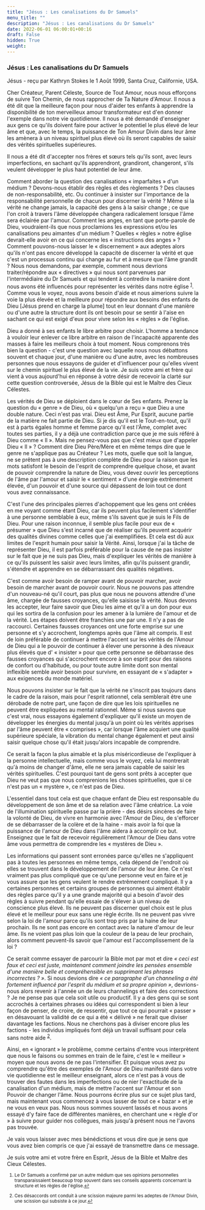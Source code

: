 ```yaml
---
title: "Jésus : Les canalisations du Dr Samuels"
menu_title: ""
description: "Jésus : Les canalisations du Dr Samuels"
date: 2022-06-01 06:00:01+00:16
draft: False
hidden: True
weight:
---
```

### Jésus : Les canalisations du Dr Samuels

Jésus - reçu par Kathryn Stokes le 1 Août 1999, Santa Cruz, Californie, USA.

Cher Créateur, Parent Céleste, Source de Tout Amour, nous nous efforçons de suivre Ton Chemin, de nous rapprocher de Ta Nature d'Amour. II nous a été dit que la meilleure façon pour nous d'aider tes enfants à apprendre la disponibilité de ton merveilleux amour transformateur est d'en donner l'exemple dans notre vie quotidienne. Il nous a été demandé d'enseigner aux gens ce qu'ils doivent faire pour activer le potentiel le plus élevé de leur âme et que, avec le temps, la puissance de Ton Amour Divin dans leur âme les amènera à un niveau spirituel plus élevé où ils seront capables de saisir des vérités spirituelles supérieures.

Il nous a été dit d'accepter nos frères et sœurs tels qu'ils sont, avec leurs imperfections, en sachant qu'ils apprendront, grandiront, changeront, s'ils veulent développer le plus haut potentiel de leur âme.

Comment aborder la question des canalisations « imparfaites » d'un médium ? Devons-nous établir des règles et des règlements ? Des clauses de non-responsabilité, etc. Ou continuer à insister sur l'importance de la responsabilité personnelle de chacun pour discerner la vérité ? Même si la vérité ne change jamais, la capacité des gens à la saisir change ; ce que l'on croit à travers l'âme développée changera radicalement lorsque l'âme sera éclairée par l'amour. Comment les anges, en tant que porte-parole de Dieu, voudraient-ils que nous proclamions les expressions et/ou les canalisations peu aimantes d'un médium ? Quelles « règles » notre église devrait-elle avoir en ce qui concerne les « instructions des anges » ? Comment pouvons-nous laisser le « discernement » aux adeptes alors qu'ils n'ont pas encore développé la capacité de discerner la vérité et que c'est un processus continu qui change au fur et à mesure que l'âme grandit ? Nous nous demandons, par exemple, comment nous devrions traiter/répondre aux « directives » qui nous sont parvenues par l'intermédiaire du Dr Samuels et qui tendent à contredire la manière dont nous avons été influencés pour représenter les vérités dans notre église <sup id="a1">[1](#f1)</sup>. Comme vous le voyez, nous avons besoin d'aide et nous aimerions suivre la voie la plus élevée et la meilleure pour répondre aux besoins des enfants de Dieu [Jésus prend en charge la plume] tout en leur donnant d'une manière ou d'une autre la structure dont ils ont besoin pour se sentir à l'aise en sachant ce qui est exigé d'eux pour vivre selon les « règles » de l'église.

Dieu a donné à ses enfants le libre arbitre pour choisir. L'homme a tendance à vouloir leur enlever ce libre arbitre en raison de l'incapacité apparente des masses à faire les meilleurs choix à tout moment. Nous comprenons très bien la question - c'est une question avec laquelle nous nous débattons souvent et chaque jour, d'une manière ou d'une autre, avec les nombreuses personnes que nous essayons de guider et d'influencer pour qu'elles vivent sur le chemin spirituel le plus élevé de la vie. Je suis votre ami et frère qui vient à vous aujourd'hui en réponse à votre désir de recevoir la clarté sur cette question controversée, Jésus de la Bible qui est le Maître des Cieux Célestes.

Les vérités de Dieu se déploient dans le cœur de Ses enfants. Prenez la question du « genre » de Dieu, où « quelqu'un a reçu » que Dieu a une double nature. Ceci n'est pas vrai. Dieu est Âme, Pur Esprit, aucune partie de la matière ne fait partie de Dieu. Si je dis qu'il est le Tout-en-tout, qu'il est à parts égales homme et femme parce qu'il est l'Âme, complet avec toutes ses parties, il y a déjà une contradiction parce que je me suis référé à Dieu comme « Il ». Mais ne pensez-vous pas que c'est mieux que d'appeler Dieu « Il » ? Comment dire Dieu Père/Mère et en même temps dire que le genre ne s'applique pas au Créateur ? Les mots, quelle que soit la langue, ne se prêtent pas à une description complète de Dieu pour la raison que les mots satisfont le besoin de l'esprit de comprendre quelque chose, et avant de pouvoir comprendre la nature de Dieu, vous devez ouvrir les perceptions de l'âme par l'amour et saisir le « sentiment » d'une énergie extrêmement élevée, d'un pouvoir et d'une source qui dépassent de loin tout ce dont vous avez connaissance.

C'est l'une des principales pierres d'achoppement que les gens ont créées en me voyant comme étant Dieu, car ils peuvent plus facilement s'identifier à une personne semblable à eux, même s'ils savent que je suis le Fils de Dieu. Pour une raison inconnue, il semble plus facile pour eux de « présumer » que Dieu s'est incarné que de réaliser qu'ils peuvent acquérir des qualités divines comme celles que j'ai exemplifiées. Et cela est dû aux limites de l'esprit humain pour saisir la Vérité. Ainsi, lorsque j'ai la tâche de représenter Dieu, il est parfois préférable pour la cause de ne pas insister sur le fait que je ne suis pas Dieu, mais d'expliquer les vérités de manière à ce qu'ils puissent les saisir avec leurs limites, afin qu'ils puissent grandir, s'étendre et apprendre en se débarrassant des qualités négatives.

C'est comme avoir besoin de ramper avant de pouvoir marcher, avoir besoin de marcher avant de pouvoir courir. Nous ne pouvons pas attendre d'un nouveau-né qu'il court, pas plus que nous ne pouvons attendre d'une âme, chargée de fausses croyances, qu'elle saisisse la vérité. Nous devons les accepter, leur faire savoir que Dieu les aime et qu'il a un don pour eux qui les sortira de la confusion pour les amener à la lumière de l'amour et de la vérité. Les étapes doivent être franchies une par une. Il n'y a pas de raccourci. Certaines fausses croyances ont une forte emprise sur une personne et s'y accrochent, longtemps après que l'âme ait compris. Il est de loin préférable de continuer à mettre l'accent sur les vérités de l'Amour de Dieu qui a le pouvoir de continuer à élever une personne à des niveaux plus élevés que d' « insister » pour que cette personne se débarrasse des fausses croyances qui s'accrochent encore à son esprit pour des raisons de confort ou d'habitude, ou pour toute autre limite dont son mental inflexible semble avoir besoin pour survivre, en essayant de « s'adapter » aux exigences du monde matériel.

Nous pouvons insister sur le fait que la vérité ne s'inscrit pas toujours dans le cadre de la raison, mais pour l'esprit rationnel, cela semblerait être une dérobade de notre part, une façon de dire que les lois spirituelles ne peuvent être expliquées au mental rationnel. Même si nous savons que c'est vrai, nous essayons également d'expliquer qu'il existe un moyen de développer les énergies du mental jusqu'à un point où les vérités apprises par l'âme peuvent être « comprises », car lorsque l'âme acquiert une qualité supérieure spéciale, la vibration du mental change également et peut ainsi saisir quelque chose qu'il était jusqu'alors incapable de comprendre.

Ce serait la façon la plus aimable et la plus miséricordieuse de l'expliquer à la personne intellectuelle, mais comme vous le voyez, cela lui montrerait qu'à moins de changer d'âme, elle ne sera jamais capable de saisir les vérités spirituelles. C'est pourquoi tant de gens sont prêts à accepter que Dieu ne veut pas que nous comprenions les choses spirituelles, que si ce n'est pas un « mystère », ce n'est pas de Dieu.

L'essentiel dans tout cela est que chaque enfant de Dieu est responsable du développement de son âme et de sa relation avec l'âme créatrice. La voie de l'illumination spirituelle passe par la prière - des désirs sincères de faire la volonté de Dieu, de vivre en harmonie avec l'Amour de Dieu, de s'efforcer de se débarrasser de la colère et de la haine - mais avoir la foi que la puissance de l'amour de Dieu dans l'âme aidera à accomplir ce but. Enseignez que le fait de recevoir régulièrement l'Amour de Dieu dans votre âme vous permettra de comprendre les « mystères de Dieu ».

Les informations qui passent sont erronées parce qu'elles ne s'appliquent pas à toutes les personnes en même temps, cela dépend de l'endroit où elles se trouvent dans le développement de l'amour de leur âme. Ce n'est vraiment pas plus compliqué que ce qu'une personne veut en faire et je vous assure que les gens veulent le rendre extrêmement compliqué. Il y a certaines personnes et certains groupes de personnes qui aiment établir des règles parce qu'il y a une grande majorité qui a besoin d'avoir des règles à suivre pendant qu'elle essaie de s'élever à un niveau de conscience plus élevé. Ils ne peuvent pas discerner quel choix est le plus élevé et le meilleur pour eux sans une règle écrite. Ils ne peuvent pas vivre selon la loi de l'amour parce qu'ils sont trop pris par la haine de leur prochain. Ils ne sont pas encore en contact avec la nature d'amour de leur âme. Ils ne voient pas plus loin que la couleur de la peau de leur prochain, alors comment peuvent-ils savoir que l'amour est l'accomplissement de la loi ?

Ce serait comme essayer de parcourir la Bible mot par mot et dire *« ceci est faux et ceci est juste, maintenant comment joindre les pensées ensemble d'une manière belle et compréhensible en supprimant les phrases incorrectes ? »*. Si nous devions dire *« ce paragraphe d'un channeling a été fortement influencé par l'esprit du médium et sa propre opinion »*, devrions-nous alors revenir à l'année un de leurs channelings et faire des corrections ? Je ne pense pas que cela soit utile ou productif. Il y a des gens qui se sont accrochés à certaines phrases ou idées qui correspondent si bien à leur façon de penser, de croire, de ressentir, que tout ce qui pourrait « passer » en désavouant la validité de ce qui a été « délivré » ne ferait que diviser davantage les factions. Nous ne cherchons pas à diviser encore plus les factions - les individus impliqués font déjà un travail suffisant pour cela sans notre aide <sup id="a2">[2](#f2)</sup>.

Ainsi, en « ignorant » le problème, comme certains d'entre vous interprètent que nous le faisons ou sommes en train de le faire, c'est le « meilleur » moyen que nous avons de ne pas l'intensifier. Et puisque vous avez pu comprendre qu'être des exemples de l'Amour de Dieu manifesté dans votre vie quotidienne est le meilleur enseignant, alors ce n'est pas à vous de trouver des fautes dans les imperfections ou de nier l'exactitude de la canalisation d'un médium, mais de mettre l'accent sur l'Amour et son Pouvoir de changer l'âme. Nous pourrons écrire plus sur ce sujet plus tard, mais maintenant vous commencez à vous lasser de tout ce « bazar » et je ne vous en veux pas. Nous nous sommes souvent lassés et nous avons essayé d'y faire face de différentes manières, en cherchant une « règle d'or » à suivre pour guider nos collègues, mais jusqu'à présent nous ne l'avons pas trouvée.

Je vais vous laisser avec mes bénédictions et vous dire que je sens que vous avez bien compris ce que j'ai essayé de transmettre dans ce message.

Je suis votre ami et votre frère en Esprit, Jésus de la Bible et Maître des Cieux Célestes.
<small>

1. <large id="f1"> Le Dr Samuels a confirmé par un autre médium que ses opinions personnelles transparaissaient beaucoup trop souvent dans ses conseils apparents concernant la structure et les règles de l'église.[↩](#a1)

2. <large id="f2"> Ces désaccords ont conduit à une scission majeure parmi les adeptes de l'Amour Divin, une scission qui subsiste à ce jour.[↩](#a2)
